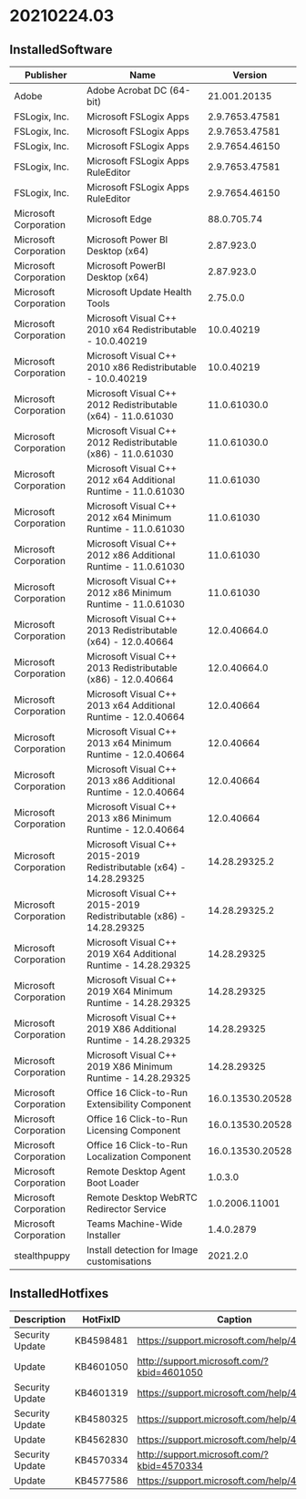 ﻿# 20210224.03

## InstalledSoftware

| Publisher             | Name                                                               | Version          |
| --------------------- | ------------------------------------------------------------------ | ---------------- |
| Adobe                 | Adobe Acrobat DC (64-bit)                                          | 21.001.20135     |
| FSLogix, Inc.         | Microsoft FSLogix Apps                                             | 2.9.7653.47581   |
| FSLogix, Inc.         | Microsoft FSLogix Apps                                             | 2.9.7653.47581   |
| FSLogix, Inc.         | Microsoft FSLogix Apps                                             | 2.9.7654.46150   |
| FSLogix, Inc.         | Microsoft FSLogix Apps RuleEditor                                  | 2.9.7653.47581   |
| FSLogix, Inc.         | Microsoft FSLogix Apps RuleEditor                                  | 2.9.7654.46150   |
| Microsoft Corporation | Microsoft Edge                                                     | 88.0.705.74      |
| Microsoft Corporation | Microsoft Power BI Desktop (x64)                                   | 2.87.923.0       |
| Microsoft Corporation | Microsoft PowerBI Desktop (x64)                                    | 2.87.923.0       |
| Microsoft Corporation | Microsoft Update Health Tools                                      | 2.75.0.0         |
| Microsoft Corporation | Microsoft Visual C++ 2010  x64 Redistributable - 10.0.40219        | 10.0.40219       |
| Microsoft Corporation | Microsoft Visual C++ 2010  x86 Redistributable - 10.0.40219        | 10.0.40219       |
| Microsoft Corporation | Microsoft Visual C++ 2012 Redistributable (x64) - 11.0.61030       | 11.0.61030.0     |
| Microsoft Corporation | Microsoft Visual C++ 2012 Redistributable (x86) - 11.0.61030       | 11.0.61030.0     |
| Microsoft Corporation | Microsoft Visual C++ 2012 x64 Additional Runtime - 11.0.61030      | 11.0.61030       |
| Microsoft Corporation | Microsoft Visual C++ 2012 x64 Minimum Runtime - 11.0.61030         | 11.0.61030       |
| Microsoft Corporation | Microsoft Visual C++ 2012 x86 Additional Runtime - 11.0.61030      | 11.0.61030       |
| Microsoft Corporation | Microsoft Visual C++ 2012 x86 Minimum Runtime - 11.0.61030         | 11.0.61030       |
| Microsoft Corporation | Microsoft Visual C++ 2013 Redistributable (x64) - 12.0.40664       | 12.0.40664.0     |
| Microsoft Corporation | Microsoft Visual C++ 2013 Redistributable (x86) - 12.0.40664       | 12.0.40664.0     |
| Microsoft Corporation | Microsoft Visual C++ 2013 x64 Additional Runtime - 12.0.40664      | 12.0.40664       |
| Microsoft Corporation | Microsoft Visual C++ 2013 x64 Minimum Runtime - 12.0.40664         | 12.0.40664       |
| Microsoft Corporation | Microsoft Visual C++ 2013 x86 Additional Runtime - 12.0.40664      | 12.0.40664       |
| Microsoft Corporation | Microsoft Visual C++ 2013 x86 Minimum Runtime - 12.0.40664         | 12.0.40664       |
| Microsoft Corporation | Microsoft Visual C++ 2015-2019 Redistributable (x64) - 14.28.29325 | 14.28.29325.2    |
| Microsoft Corporation | Microsoft Visual C++ 2015-2019 Redistributable (x86) - 14.28.29325 | 14.28.29325.2    |
| Microsoft Corporation | Microsoft Visual C++ 2019 X64 Additional Runtime - 14.28.29325     | 14.28.29325      |
| Microsoft Corporation | Microsoft Visual C++ 2019 X64 Minimum Runtime - 14.28.29325        | 14.28.29325      |
| Microsoft Corporation | Microsoft Visual C++ 2019 X86 Additional Runtime - 14.28.29325     | 14.28.29325      |
| Microsoft Corporation | Microsoft Visual C++ 2019 X86 Minimum Runtime - 14.28.29325        | 14.28.29325      |
| Microsoft Corporation | Office 16 Click-to-Run Extensibility Component                     | 16.0.13530.20528 |
| Microsoft Corporation | Office 16 Click-to-Run Licensing Component                         | 16.0.13530.20528 |
| Microsoft Corporation | Office 16 Click-to-Run Localization Component                      | 16.0.13530.20528 |
| Microsoft Corporation | Remote Desktop Agent Boot Loader                                   | 1.0.3.0          |
| Microsoft Corporation | Remote Desktop WebRTC Redirector Service                           | 1.0.2006.11001   |
| Microsoft Corporation | Teams Machine-Wide Installer                                       | 1.4.0.2879       |
| stealthpuppy          | Install detection for Image customisations                         | 2021.2.0         |

## InstalledHotfixes

| Description     | HotFixID  | Caption                                    |
| --------------- | --------- | ------------------------------------------ |
| Security Update | KB4598481 | https://support.microsoft.com/help/4598481 |
| Update          | KB4601050 | http://support.microsoft.com/?kbid=4601050 |
| Security Update | KB4601319 | https://support.microsoft.com/help/4601319 |
| Security Update | KB4580325 | https://support.microsoft.com/help/4580325 |
| Update          | KB4562830 | https://support.microsoft.com/help/4562830 |
| Security Update | KB4570334 | http://support.microsoft.com/?kbid=4570334 |
| Update          | KB4577586 | https://support.microsoft.com/help/4577586 |